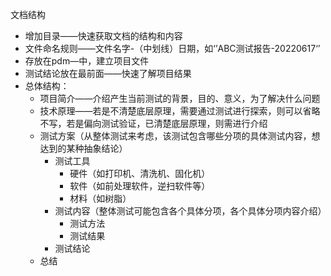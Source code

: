 文档结构

- 增加目录——快速获取文档的结构和内容
- 文件命名规则——文件名字-（中划线）日期，如‘’ABC测试报告-20220617‘’
- 存放在pdm—中，建立项目文件
- 测试结论放在最前面——快速了解项目结果
- 总体结构：
  - 项目简介——介绍产生当前测试的背景，目的、意义，为了解决什么问题
  - 技术原理——若是不清楚底层原理，需要通过测试进行探索，则可以省略不写，若是偏向测试验证，已清楚底层原理，则需进行介绍
  - 测试方案（从整体测试来考虑，该测试包含哪些分项的具体测试内容，想达到的某种抽象结论）
    - 测试工具
      - 硬件（如打印机、清洗机、固化机）
      - 软件（如前处理软件，逆扫软件等）
      - 材料（如树脂）
    - 测试内容（整体测试可能包含各个具体分项，各个具体分项内容介绍）
      - 测试方法
      - 测试结果
    - 测试结论
  - 总结